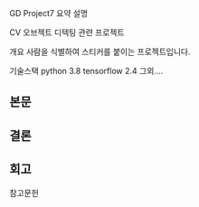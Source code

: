 GD Project7 요약 설명

CV 오브젝트 디텍팅 관련 프로젝트

개요
사람을 식별하여 스티커를 붙이는 프로젝트입니다.

기술스택
python 3.8
tensorflow 2.4
그외....

본문
--

결론
--


회고
--


참고문헌

